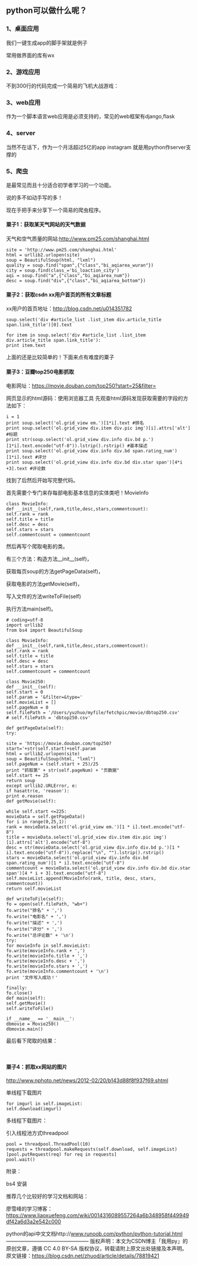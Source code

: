 ## python可以做什么呢？

### 1、桌面应用

我们一键生成app的脚手架就是例子

常用做界面的库有wx



### 2、游戏应用

不到300行的代码完成一个简易的飞机大战游戏：



### 3、web应用

作为一个脚本语言web应用是必须支持的，常见的web框架有django,flask

### 4、server

当然不在话下，作为一个月活超过5亿的app instagram 就是用python作server支撑的



### 5、爬虫

是最常见而且十分适合初学者学习的一个功能。

说的多不如动手写的多！

现在手把手来分享下一个简易的爬虫程序。

#### 粟子1：获取某天气网站的天气数据

天气和空气质量的网站:http://www.pm25.com/shanghai.html


```
site = 'http://www.pm25.com/shanghai.html'
html = urllib2.urlopen(site)
soup = BeautifulSoup(html, "lxml")
quality = soup.find("span",{"class","bi_aqiarea_wuran"})
city = soup.find(class_='bi_loaction_city')
aqi = soup.find("a",{"class","bi_aqiarea_num"})
desc = soup.find("div",{"class","bi_aqiarea_bottom"})
```

#### 粟子2：获取csdn xx用户首页的所有文章标题

xx用户的首页地址：http://blog.csdn.net/u014351782

```
soup.select('div #article_list .list_item div.article_title span.link_title')[0].text

for item in soup.select('div #article_list .list_item div.article_title span.link_title'):
print item.text
```
上面的还是比较简单的！下面来点有难度的粟子

#### 粟子3：豆瓣top250电影抓取

电影网址：https://movie.douban.com/top250?start=25&filter=

网页显示的html源码：使用浏览器工具
先观查html源码发现获取需要的字段的方法如下：
```
i = 1
print soup.select('ol.grid_view em.')[1*i].text #排名
print soup.select('ol.grid_view div.item div.pic img')[i].attrs['alt'] #标题
print str(soup.select('ol.grid_view div.info div.bd p.')[1*i].text.encode("utf-8")).lstrip().rstrip() #基本描述
print soup.select('ol.grid_view div.info div.bd span.rating_num')[1*i].text #评分
print soup.select('ol.grid_view div.info div.bd div.star span')[4*i +3].text #评论数
```
找到了后然后开始写完整代码。

首先需要个专门来存每部电影基本信息的实体类吧！MovieInfo
```
class MovieInfo:
def __init__(self,rank,title,desc,stars,commentcount):
self.rank = rank
self.title = title
self.desc = desc
self.stars = stars
self.commentcount = commentcount
```
然后再写个爬取电影的类。

有三个方法：构造方法__init__(self)，

获取每页soup的方法getPageData(self)，

获取电影的方法getMovie(self)，

写入文件的方法writeToFile(self)

执行方法main(self)。
```
# coding=utf-8
import urllib2
from bs4 import BeautifulSoup

class MovieInfo:
def __init__(self,rank,title,desc,stars,commentcount):
self.rank = rank
self.title = title
self.desc = desc
self.stars = stars
self.commentcount = commentcount

class Movie250:
def __init__(self):
self.start = 0
self.param = '&filter=&type='
self.movieList = []
self.pageNum = 0
self.filePath = '/Users/yuzhuo/myfile/fetchpic/movie/dbtop250.csv'
# self.filePath = 'dbtop250.csv'

def getPageData(self):
try:

site = 'https://movie.douban.com/top250?start='+str(self.start)+self.param
html = urllib2.urlopen(site)
soup = BeautifulSoup(html, "lxml")
self.pageNum = (self.start + 25)/25
print "抓取第" + str(self.pageNum) + "页数据"
self.start += 25
return soup
except urllib2.URLError, e:
if hasattr(e, 'reason'):
print e.reason
def getMovie(self):

while self.start <=225:
movieData = self.getPageData()
for i in range(0,25,1):
rank = movieData.select('ol.grid_view em.')[1 * i].text.encode("utf-8")
title = movieData.select('ol.grid_view div.item div.pic img')[i].attrs['alt'].encode("utf-8")
desc = str(movieData.select('ol.grid_view div.info div.bd p.')[1 * i].text.encode("utf-8")).replace("\n", "").lstrip().rstrip()
stars = movieData.select('ol.grid_view div.info div.bd span.rating_num')[1 * i].text.encode("utf-8")
commentcount = movieData.select('ol.grid_view div.info div.bd div.star span')[4 * i + 3].text.encode("utf-8")
self.movieList.append(MovieInfo(rank, title, desc, stars, commentcount))
return self.movieList

def writeToFile(self):
fo = open(self.filePath, "wb+")
fo.write("排名" + ',')
fo.write("电影名" + ',')
fo.write("描述" + ',')
fo.write("评分" + ',')
fo.write("总评论数" + '\n')
try:
for movieInfo in self.movieList:
fo.write(movieInfo.rank + ',')
fo.write(movieInfo.title + ',')
fo.write(movieInfo.desc + ',')
fo.write(movieInfo.stars + ',')
fo.write(movieInfo.commentcount + '\n')
print '文件写入成功！'

finally:
fo.close()
def main(self):
self.getMovie()
self.writeToFile()

if __name__ == '__main__':
dbmovie = Movie250()
dbmovie.main()
```
最后看下爬取的结果：



 

#### 粟子4：抓取xx网站的图片

http://www.nphoto.net/news/2012-02/20/b143d88f8f937f69.shtml

单线程下载图片
```
for imgurl in self.imageList:
self.download(imgurl)
```
多线程下载图片：

引入线程池方式threadpool
```
pool = threadpool.ThreadPool(10)
requests = threadpool.makeRequests(self.download, self.imageList)
[pool.putRequest(req) for req in requests]
pool.wait()
```
附录：

bs4 安装



推荐几个比较好的学习文档和网站：

廖雪峰的学习博客：https://www.liaoxuefeng.com/wiki/0014316089557264a6b348958f449949df42a6d3a2e542c000

python的api中文文档http://www.runoob.com/python/python-tutorial.html
————————————————
版权声明：本文为CSDN博主「我用py」的原创文章，遵循 CC 4.0 BY-SA 版权协议，转载请附上原文出处链接及本声明。
原文链接：https://blog.csdn.net/zhuod/article/details/78819421
